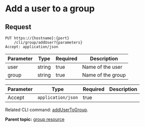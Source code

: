 # Add a user to a group

## Request

```
PUT https://{hostname}:{port}
    /cli/group/addUser?{parameters}
Accept: application/json

```

|Parameter|Type|Required|Description|
|---------|----|--------|-----------|
|user|string|true|Name of the user|
|group|string|true|Name of the group|

|Parameter|Type|Required|Description|
|---------|----|--------|-----------|
|Accept|`application/json`|true| |

Related CLI command: [addUserToGroup](udclient_addusertogroup.md).

**Parent topic:** [group resource](../../com.ibm.udeploy.api.doc/topics/rest_cli_group.md)

